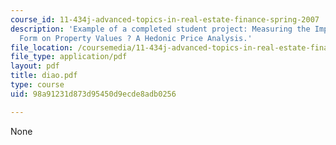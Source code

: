 ```yaml
---
course_id: 11-434j-advanced-topics-in-real-estate-finance-spring-2007
description: 'Example of a completed student project: Measuring the Impact of Urban
  Form on Property Values ? A Hedonic Price Analysis.'
file_location: /coursemedia/11-434j-advanced-topics-in-real-estate-finance-spring-2007/98a91231d873d95450d9ecde8adb0256_diao.pdf
file_type: application/pdf
layout: pdf
title: diao.pdf
type: course
uid: 98a91231d873d95450d9ecde8adb0256

---
```

None